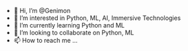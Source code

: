 - 👋 Hi, I’m @Genimon
- 👀 I’m interested in Python, ML, AI, Immersive Technologies
- 🌱 I’m currently learning Python and ML
- 💞️ I’m looking to collaborate on Python, ML
- 📫 How to reach me ...

<!---
Genimon/Genimon is a ✨ special ✨ repository because its `README.md` (this file) appears on your GitHub profile.
You can click the Preview link to take a look at your changes.
--->
